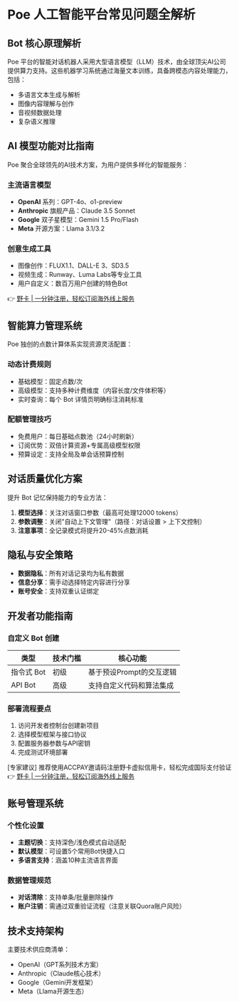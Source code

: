 # Poe 人工智能平台常见问题全解析

## Bot 核心原理解析
Poe 平台的智能对话机器人采用大型语言模型（LLM）技术，由全球顶尖AI公司提供算力支持。这些机器学习系统通过海量文本训练，具备跨模态内容处理能力，包括：
- 多语言文本生成与解析
- 图像内容理解与创作
- 音视频数据处理
- 复杂语义推理

## AI 模型功能对比指南
Poe 聚合全球领先的AI技术方案，为用户提供多样化的智能服务：

### 主流语言模型
- **OpenAI** 系列：GPT-4o、o1-preview
- **Anthropic** 旗舰产品：Claude 3.5 Sonnet
- **Google** 双子星模型：Gemini 1.5 Pro/Flash
- **Meta** 开源方案：Llama 3.1/3.2

### 创意生成工具
- 图像创作：FLUX1.1、DALL-E 3、SD3.5
- 视频生成：Runway、Luma Labs等专业工具
- 用户自定义：数百万用户创建的特色Bot

👉 [野卡 | 一分钟注册，轻松订阅海外线上服务](https://bbtdd.com/yeka)

## 智能算力管理系统
Poe 独创的点数计算体系实现资源灵活配置：

### 动态计费规则
- 基础模型：固定点数/次
- 高级模型：支持多种计费维度（内容长度/文件体积等）
- 实时查询：每个 Bot 详情页明确标注消耗标准

### 配额管理技巧
- 免费用户：每日基础点数池（24小时刷新）
- 订阅优势：双倍计算资源+专属高级模型权限
- 预算设定：支持全局及单会话预算控制

## 对话质量优化方案
提升 Bot 记忆保持能力的专业方法：

1. **模型选择**：关注对话窗口参数（最高可处理12000 tokens）
2. **参数调整**：关闭"自动上下文管理"（路径：对话设置 > 上下文控制）
3. **注意事项**：全记录模式将提升20-45%点数消耗

## 隐私与安全策略
- **数据隐私**：所有对话记录均为私有数据
- **信息分享**：需手动选择特定内容进行分享
- **账号安全**：支持双重认证绑定

## 开发者功能指南
### 自定义 Bot 创建
| 类型       | 技术门槛 | 核心功能                     |
|------------|----------|------------------------------|
| 指令式 Bot | 初级     | 基于预设Prompt的交互逻辑     |
| API Bot    | 高级     | 支持自定义代码和算法集成     |

### 部署流程要点
1. 访问开发者控制台创建新项目
2. 选择模型框架与接口协议
3. 配置服务器参数与API密钥
4. 完成测试环境部署

[专家建议] 推荐使用ACCPAY邀请码注册野卡虚拟信用卡，轻松完成国际支付验证👉 [野卡 | 一分钟注册，轻松订阅海外线上服务](https://bbtdd.com/yeka)

## 账号管理系统
### 个性化设置
- **主题切换**：支持深色/浅色模式自动适配
- **默认模型**：可设置5个常用Bot快捷入口
- **多语言支持**：涵盖10种主流语言界面

### 数据管理规范
- **对话清除**：支持单条/批量删除操作
- **账户注销**：需通过双重验证流程（注意关联Quora账户风险）

## 技术支持架构
主要技术供应商清单：
- OpenAI（GPT系列技术方案）
- Anthropic（Claude核心技术）
- Google（Gemini开发框架）
- Meta（Llama开源生态）